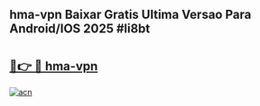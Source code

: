 ## hma-vpn Baixar Gratis Ultima Versao Para Android/IOS 2025 #li8bt

# <h2><a href="https://ainizakaria.my?title=hma-vpn&ref=20M">🔗👉 🔴 hma-vpn</a></h2>

[![acn](https://github.com/user-attachments/assets/0f9c940e-d8b0-45ae-aac7-cd30a18b3e1c)](https://ainizakaria.my?title=hma-vpn&ref=20M)

